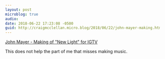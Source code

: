 ```yaml
---
layout: post
microblog: true
audio: 
date: 2018-06-22 17:23:08 -0500
guid: http://craigmcclellan.micro.blog/2018/06/22/john-mayer-making.html
---
```

[John Mayer - Making of "New Light" for IGTV](https://m.youtube.com/watch?feature=youtu.be&v=u03DZEaSewM)

This does not help the part of me that misses making music.
